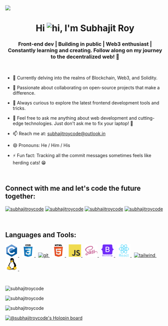 
<!--![ezgif com-gif-maker (3)](https://user-images.githubusercontent.com/72935263/150000011-9ce330d2-bbef-4812-ae88-e012ee72caf9.gif)-->
<img align="center" src="https://user-images.githubusercontent.com/72935263/150000011-9ce330d2-bbef-4812-ae88-e012ee72caf9.gif">


<h1 align="center">Hi <img src="https://user-images.githubusercontent.com/1303154/88677602-1635ba80-d120-11ea-84d8-d263ba5fc3c0.gif" width="28px" alt="hi">, I'm Subhajit Roy</h1>
<h3 align="center">Front-end dev | Building in public | Web3 enthusiast | Constantly learning and creating. Follow along on my journey to the decentralized web! 🚀</h3>
<br>

<!-- - 🔭 I’m currently working on ... -->
- 🌱 Currently delving into the realms of Blockchain, Web3, and Solidity.
  
- 👯 Passionate about collaborating on open-source projects that make a difference.

- 🤔 Always curious to explore the latest frontend development tools and tricks.

- 💬 Feel free to ask me anything about web development and cutting-edge technologies. Just don't ask me to fix your laptop! 🤣

- 📫 Reach me at: [subhajitroycode@outlook.in](mailto:subhajitroycode@outlook.in)

- 😄 Pronouns: He / Him / His

- ⚡ Fun fact: Tracking all the commit messages sometimes feels like herding cats! 😁



<!-- <p align="left"> <a href="https://twitter.com/subhajitroycode" target="blank"><img src="https://img.shields.io/twitter/follow/subhajitroycode?logo=twitter&style=for-the-badge" alt="subhajitroycode" /></a> </p> -->
<br>

<!-- Social medias -->
## Connect with me and let's code the future together:


<p align="left">
<a href="https://codepen.io/subhajitroycode" target="blank"><img align="center" src="https://raw.githubusercontent.com/rahuldkjain/github-profile-readme-generator/master/src/images/icons/Social/codepen.svg" alt="subhajitroycode" height="30" width="40" /></a>
<a href="https://twitter.com/subhajitroycode" target="blank"><img align="center" src="https://raw.githubusercontent.com/rahuldkjain/github-profile-readme-generator/master/src/images/icons/Social/twitter.svg" alt="subhajitroycode" height="30" width="40" /></a>
<a href="https://linkedin.com/in/subhajitroycode" target="blank"><img align="center" src="https://raw.githubusercontent.com/rahuldkjain/github-profile-readme-generator/master/src/images/icons/Social/linked-in-alt.svg" alt="subhajitroycode" height="30" width="40" /></a>
<a href="https://instagram.com/subhajitroycode" target="blank"><img align="center" src="https://raw.githubusercontent.com/rahuldkjain/github-profile-readme-generator/master/src/images/icons/Social/instagram.svg" alt="subhajitroycode" height="30" width="40" /></a>
</p>
<br>

<!-- languages & tools -->
## Languages and Tools:


<p align="left"> <a href="https://www.cprogramming.com/" target="_blank" rel="noreferrer"> <img src="https://raw.githubusercontent.com/devicons/devicon/master/icons/c/c-original.svg" alt="c" width="40" height="40"/> </a> &nbsp; 
<a href="https://www.w3schools.com/css/" target="_blank" rel="noreferrer"> <img src="https://raw.githubusercontent.com/devicons/devicon/master/icons/css3/css3-original-wordmark.svg" alt="css3" width="40" height="40"/> </a> &nbsp;
<a href="https://git-scm.com/" target="_blank" rel="noreferrer"> <img src="https://www.vectorlogo.zone/logos/git-scm/git-scm-icon.svg" alt="git" width="40" height="40"/> </a> &nbsp;
<a href="https://www.w3.org/html/" target="_blank" rel="noreferrer"> <img src="https://raw.githubusercontent.com/devicons/devicon/master/icons/html5/html5-original-wordmark.svg" alt="html5" width="40" height="40"/> </a> &nbsp;
<a href="https://developer.mozilla.org/en-US/docs/Web/JavaScript" target="_blank" rel="noreferrer"> <img src="https://raw.githubusercontent.com/devicons/devicon/master/icons/javascript/javascript-original.svg" alt="javascript" width="40" height="40"/> </a> &nbsp;
<a href="https://sass-lang.com" target="_blank" rel="noreferrer"> <img src="https://raw.githubusercontent.com/devicons/devicon/master/icons/sass/sass-original.svg" alt="sass" width="40" height="40"/> </a> &nbsp;
<a href="https://getbootstrap.com" target="_blank" rel="noreferrer"> <img src="https://raw.githubusercontent.com/devicons/devicon/master/icons/bootstrap/bootstrap-plain-wordmark.svg" alt="bootstrap" width="40" height="40"/> </a> &nbsp;
<a href="https://reactjs.org/" target="_blank" rel="noreferrer"> <img src="https://raw.githubusercontent.com/devicons/devicon/master/icons/react/react-original-wordmark.svg" alt="react" width="40" height="40"/> </a> &nbsp;
<a href="https://tailwindcss.com/" target="_blank" rel="noreferrer"> <img src="https://www.vectorlogo.zone/logos/tailwindcss/tailwindcss-icon.svg" alt="tailwind" width="40" height="40"/> </a> &nbsp;
<a href="https://www.linux.org/" target="_blank" rel="noreferrer"> <img src="https://raw.githubusercontent.com/devicons/devicon/master/icons/linux/linux-original.svg" alt="linux" width="40" height="40"/> </a> &nbsp;</p>
<br>

<!-- most used languages -->
<p><img src="https://github-readme-stats.vercel.app/api/top-langs?username=subhajitroycode&show_icons=true&locale=en&layout=compact" alt="subhajitroycode" /></p>

<!-- github stats -->
<p><img src="https://github-readme-stats.vercel.app/api?username=subhajitroycode&theme=vue&show_icons=true&locale=en" alt="subhajitroycode" /></p>

<!-- streak count -->
<p><img src="https://github-readme-streak-stats.herokuapp.com/?user=subhajitroycode&" alt="subhajitroycode" /></p>

<!-- Hacktoberfest Badges -->
[![@subhajitroycode's Holopin board](https://holopin.me/subhajitroycode)](https://holopin.io/@subhajitroycode)
